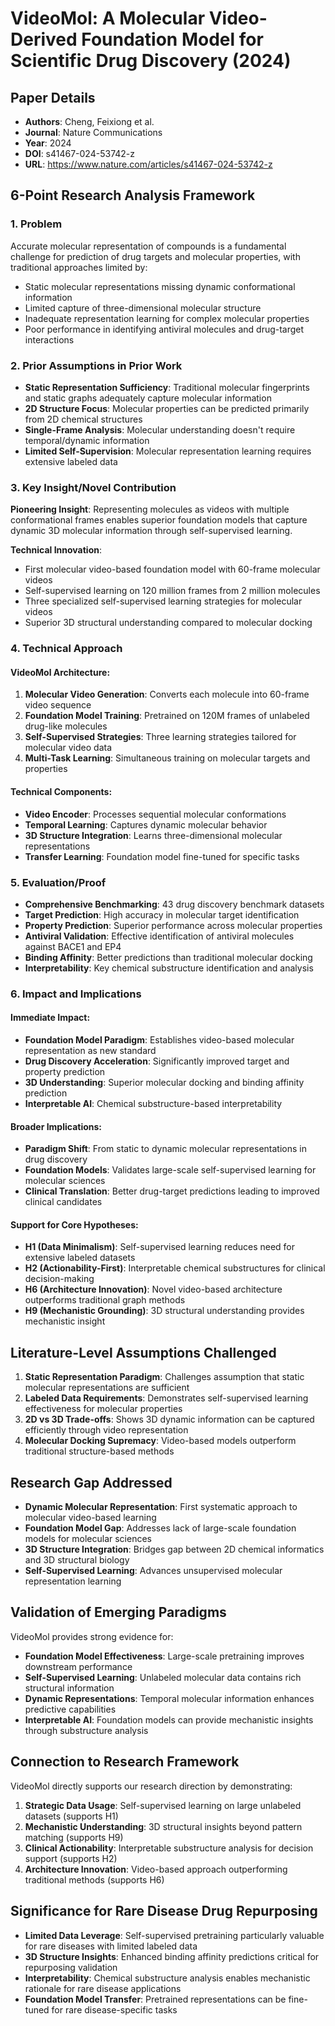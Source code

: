 # VideoMol: A Molecular Video-Derived Foundation Model for Scientific Drug Discovery (2024)

## Paper Details
- **Authors**: Cheng, Feixiong et al.
- **Journal**: Nature Communications
- **Year**: 2024
- **DOI**: s41467-024-53742-z
- **URL**: https://www.nature.com/articles/s41467-024-53742-z

## 6-Point Research Analysis Framework

### 1. Problem
Accurate molecular representation of compounds is a fundamental challenge for prediction of drug targets and molecular properties, with traditional approaches limited by:
- Static molecular representations missing dynamic conformational information
- Limited capture of three-dimensional molecular structure
- Inadequate representation learning for complex molecular properties
- Poor performance in identifying antiviral molecules and drug-target interactions

### 2. Prior Assumptions in Prior Work
- **Static Representation Sufficiency**: Traditional molecular fingerprints and static graphs adequately capture molecular information
- **2D Structure Focus**: Molecular properties can be predicted primarily from 2D chemical structures
- **Single-Frame Analysis**: Molecular understanding doesn't require temporal/dynamic information
- **Limited Self-Supervision**: Molecular representation learning requires extensive labeled data

### 3. Key Insight/Novel Contribution
**Pioneering Insight**: Representing molecules as videos with multiple conformational frames enables superior foundation models that capture dynamic 3D molecular information through self-supervised learning.

**Technical Innovation**: 
- First molecular video-based foundation model with 60-frame molecular videos
- Self-supervised learning on 120 million frames from 2 million molecules
- Three specialized self-supervised learning strategies for molecular videos
- Superior 3D structural understanding compared to molecular docking

### 4. Technical Approach
#### VideoMol Architecture:
1. **Molecular Video Generation**: Converts each molecule into 60-frame video sequence
2. **Foundation Model Training**: Pretrained on 120M frames of unlabeled drug-like molecules
3. **Self-Supervised Strategies**: Three learning strategies tailored for molecular video data
4. **Multi-Task Learning**: Simultaneous training on molecular targets and properties

#### Technical Components:
- **Video Encoder**: Processes sequential molecular conformations
- **Temporal Learning**: Captures dynamic molecular behavior
- **3D Structure Integration**: Learns three-dimensional molecular representations
- **Transfer Learning**: Foundation model fine-tuned for specific tasks

### 5. Evaluation/Proof
- **Comprehensive Benchmarking**: 43 drug discovery benchmark datasets
- **Target Prediction**: High accuracy in molecular target identification
- **Property Prediction**: Superior performance across molecular properties
- **Antiviral Validation**: Effective identification of antiviral molecules against BACE1 and EP4
- **Binding Affinity**: Better predictions than traditional molecular docking
- **Interpretability**: Key chemical substructure identification and analysis

### 6. Impact and Implications
#### Immediate Impact:
- **Foundation Model Paradigm**: Establishes video-based molecular representation as new standard
- **Drug Discovery Acceleration**: Significantly improved target and property prediction
- **3D Understanding**: Superior molecular docking and binding affinity prediction
- **Interpretable AI**: Chemical substructure-based interpretability

#### Broader Implications:
- **Paradigm Shift**: From static to dynamic molecular representations in drug discovery
- **Foundation Models**: Validates large-scale self-supervised learning for molecular sciences
- **Clinical Translation**: Better drug-target predictions leading to improved clinical candidates

#### Support for Core Hypotheses:
- **H1 (Data Minimalism)**: Self-supervised learning reduces need for extensive labeled datasets
- **H2 (Actionability-First)**: Interpretable chemical substructures for clinical decision-making
- **H6 (Architecture Innovation)**: Novel video-based architecture outperforms traditional graph methods
- **H9 (Mechanistic Grounding)**: 3D structural understanding provides mechanistic insight

## Literature-Level Assumptions Challenged
1. **Static Representation Paradigm**: Challenges assumption that static molecular representations are sufficient
2. **Labeled Data Requirements**: Demonstrates self-supervised learning effectiveness for molecular properties
3. **2D vs 3D Trade-offs**: Shows 3D dynamic information can be captured efficiently through video representation
4. **Molecular Docking Supremacy**: Video-based models outperform traditional structure-based methods

## Research Gap Addressed
- **Dynamic Molecular Representation**: First systematic approach to molecular video-based learning
- **Foundation Model Gap**: Addresses lack of large-scale foundation models for molecular sciences
- **3D Structure Integration**: Bridges gap between 2D chemical informatics and 3D structural biology
- **Self-Supervised Learning**: Advances unsupervised molecular representation learning

## Validation of Emerging Paradigms
VideoMol provides strong evidence for:
- **Foundation Model Effectiveness**: Large-scale pretraining improves downstream performance
- **Self-Supervised Learning**: Unlabeled molecular data contains rich structural information
- **Dynamic Representations**: Temporal molecular information enhances predictive capabilities
- **Interpretable AI**: Foundation models can provide mechanistic insights through substructure analysis

## Connection to Research Framework
VideoMol directly supports our research direction by demonstrating:
1. **Strategic Data Usage**: Self-supervised learning on large unlabeled datasets (supports H1)
2. **Mechanistic Understanding**: 3D structural insights beyond pattern matching (supports H9)
3. **Clinical Actionability**: Interpretable substructure analysis for decision support (supports H2)
4. **Architecture Innovation**: Video-based approach outperforming traditional methods (supports H6)

## Significance for Rare Disease Drug Repurposing
- **Limited Data Leverage**: Self-supervised pretraining particularly valuable for rare diseases with limited labeled data
- **3D Structure Insights**: Enhanced binding affinity predictions critical for repurposing validation
- **Interpretability**: Chemical substructure analysis enables mechanistic rationale for rare disease applications
- **Foundation Model Transfer**: Pretrained representations can be fine-tuned for rare disease-specific tasks